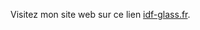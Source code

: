 Visitez mon site web sur ce lien [idf-glass.fr](https://samiagouram.github.io/Projet-React-IdfGlass/).


